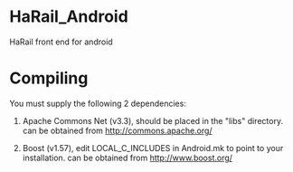 HaRail_Android
==============

HaRail front end for android


Compiling
==============

You must supply the following 2 dependencies:

1. Apache Commons Net (v3.3), should be placed in the "libs" directory. can be obtained from http://commons.apache.org/

2. Boost (v1.57), edit LOCAL_C_INCLUDES in Android.mk to point to your installation. can be obtained from http://www.boost.org/
  